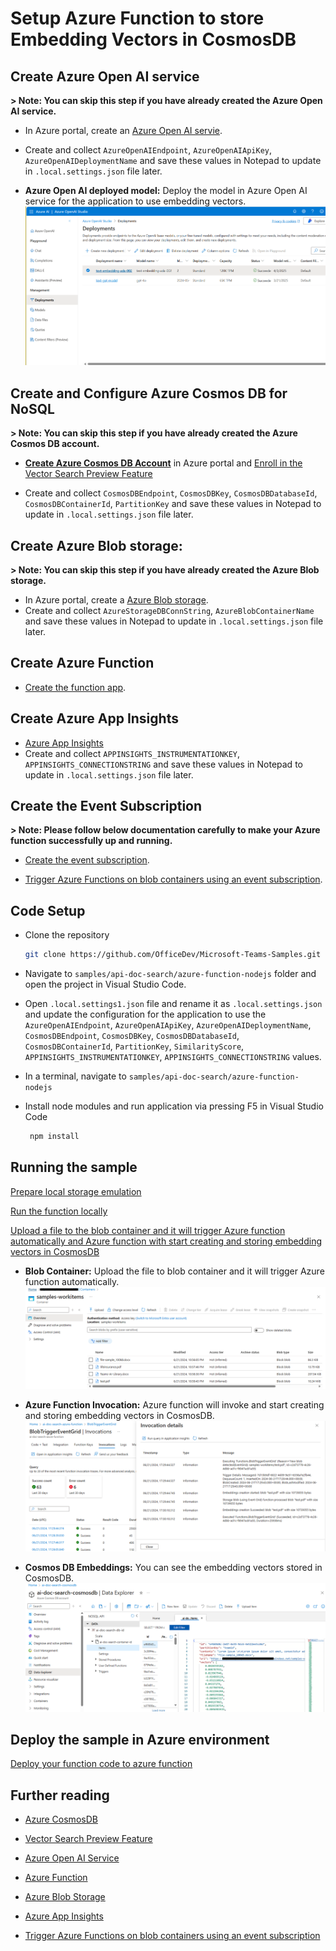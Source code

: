 
# Setup Azure Function to store Embedding Vectors in CosmosDB

## Create Azure Open AI service
**> Note: You can skip this step if you have already created the Azure Open AI service.**
- In Azure portal, create an [Azure Open AI servie](https://learn.microsoft.com/en-us/azure/ai-services/openai/how-to/create-resource?pivots=web-portal).
- Create and collect `AzureOpenAIEndpoint`, `AzureOpenAIApiKey`, `AzureOpenAIDeploymentName` and save these values in Notepad to update in `.local.settings.json` file later.

- **Azure Open AI deployed model:** Deploy the model in Azure Open AI service for the application to use embedding vectors.
![Azure Opne AI deployed model](Images/5.azure-open-ai-deployed-model.png)

## Create and Configure Azure Cosmos DB for NoSQL
**> Note: You can skip this step if you have already created the Azure Cosmos DB account.**

 - **[Create Azure Cosmos DB Account](https://learn.microsoft.com/en-us/azure/cosmos-db/nosql/quickstart-portal#create-account)** in Azure portal and [Enroll in the Vector Search Preview Feature](https://learn.microsoft.com/en-us/azure/cosmos-db/nosql/vector-search#enroll-in-the-vector-search-preview-feature)
  
 - Create and collect `CosmosDBEndpoint`, `CosmosDBKey`, `CosmosDBDatabaseId`, `CosmosDBContainerId`, `PartitionKey` and save these values in Notepad to update in `.local.settings.json` file later.

## Create Azure Blob storage:
**> Note: You can skip this step if you have already created the Azure Blob storage.**

- In Azure portal, create a [Azure Blob storage](https://learn.microsoft.com/en-us/azure/storage/blobs/storage-blobs-introduction).
- Create and collect `AzureStorageDBConnString`, `AzureBlobContainerName` and save these values in Notepad to update in `.local.settings.json` file later.

## Create Azure Function

- [Create the function app](https://learn.microsoft.com/en-us/azure/azure-functions/functions-event-grid-blob-trigger?pivots=programming-language-javascript#create-the-function-app).

## Create Azure App Insights
- [Azure App Insights](https://learn.microsoft.com/en-us/azure/azure-monitor/app/nodejs)
- Create and collect `APPINSIGHTS_INSTRUMENTATIONKEY`, `APPINSIGHTS_CONNECTIONSTRING` and save these values in Notepad to update in `.local.settings.json` file later.


## Create the Event Subscription
**> Note: Please follow below documentation carefully to make your Azure function successfully up and running.**

- [Create the event subscription](https://learn.microsoft.com/en-us/azure/azure-functions/functions-event-grid-blob-trigger?pivots=programming-language-javascript#create-the-event-subscription).

- [Trigger Azure Functions on blob containers using an event subscription](https://learn.microsoft.com/en-us/azure/azure-functions/functions-event-grid-blob-trigger?pivots=programming-language-javascript#create-the-event-subscription).

## Code Setup

  - Clone the repository

    ```bash
    git clone https://github.com/OfficeDev/Microsoft-Teams-Samples.git
    ```
  - Navigate to `samples/api-doc-search/azure-function-nodejs` folder and open the project in Visual Studio Code.
  - Open `.local.settings1.json` file and rename it as `.local.settings.json` and update the configuration for the application to use the `AzureOpenAIEndpoint`, `AzureOpenAIApiKey`, `AzureOpenAIDeploymentName`, `CosmosDBEndpoint`, `CosmosDBKey`, `CosmosDBDatabaseId`, `CosmosDBContainerId`, `PartitionKey`, `SimilarityScore`, `APPINSIGHTS_INSTRUMENTATIONKEY`, `APPINSIGHTS_CONNECTIONSTRING` values.
  
  - In a terminal, navigate to `samples/api-doc-search/azure-function-nodejs`

 - Install node modules and run application via pressing F5 in Visual Studio Code
 
   ```bash
    npm install
   ```

## Running the sample

[Prepare local storage emulation](https://learn.microsoft.com/en-us/azure/azure-functions/functions-event-grid-blob-trigger?pivots=programming-language-javascript#prepare-local-storage-emulation)

[Run the function locally](https://learn.microsoft.com/en-us/azure/azure-functions/functions-event-grid-blob-trigger?pivots=programming-language-javascript#run-the-function-locally)

[Upload a file to the blob container and it will trigger Azure function automatically and Azure function with start creating and storing embedding vectors in CosmosDB](https://learn.microsoft.com/en-us/azure/azure-functions/functions-event-grid-blob-trigger?pivots=programming-language-javascript#upload-a-file-to-the-container)

- **Blob Container:** Upload the file to blob container and it will trigger Azure function automatically.
![Blob Container](Images/1.blob-container.png)

- **Azure Function Invocation:** Azure function will invoke and start creating and storing embedding vectors in CosmosDB.
![Azure Function Invocation](Images/3.azure-function-invocation.png)
  
- **Cosmos DB Embeddings:** You can see the embedding vectors stored in CosmosDB.
![Cosmos DB Embeddings](Images/4.cosmos-db-embeddings.png)

## Deploy the sample in Azure environment

[Deploy your function code to azure function](https://learn.microsoft.com/en-us/azure/azure-functions/functions-event-grid-blob-trigger?pivots=programming-language-javascript#deploy-your-function-code)

## Further reading

- [Azure CosmosDB](https://learn.microsoft.com/en-us/azure/cosmos-db/nosql/vector-search)

- [Vector Search Preview Feature](https://learn.microsoft.com/en-us/azure/cosmos-db/nosql/vector-search#enroll-in-the-vector-search-preview-feature)

- [Azure Open AI Service](https://learn.microsoft.com/en-us/azure/ai-services/openai/overview)

- [Azure Function](https://learn.microsoft.com/en-us/azure/azure-functions/functions-event-grid-blob-trigger?pivots=programming-language-javascript)

- [Azure Blob Storage](https://learn.microsoft.com/en-us/azure/storage/blobs/storage-blobs-introduction)

- [Azure App Insights](https://learn.microsoft.com/en-us/azure/azure-monitor/app/nodejs)

- [Trigger Azure Functions on blob containers using an event subscription](https://learn.microsoft.com/en-us/azure/azure-functions/functions-event-grid-blob-trigger?pivots=programming-language-javascript#deploy-your-function-code)